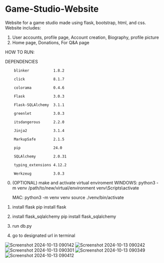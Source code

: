 # Game-Studio-Website
Website for a game studio made using flask, bootstrap, html, and css.
Website includes:
1. User accounts, profile page, Account creation, Biography, profile picture
2. Home page, Donations, For Q&A page

HOW TO RUN:

DEPENDENCIES

        blinker           1.8.2
        
        click             8.1.7
        
        colorama          0.4.6
        
        Flask             3.0.3
        
        Flask-SQLAlchemy  3.1.1
        
        greenlet          3.0.3
        
        itsdangerous      2.2.0
        
        Jinja2            3.1.4
        
        MarkupSafe        2.1.5
        
        pip               24.0
        
        SQLAlchemy        2.0.31
        
        typing_extensions 4.12.2
        
        Werkzeug          3.0.3

0. (OPTIONAL) make and activate virtual enviroment
    WINDOWS: 
        python3 -m venv /path/to/new/virtual/environment
        venv\Scripts\activate

    MAC:
        python3 -m venv venv
        source ./venv/bin/activate 
    
1. install flask
    pip install flask
2. install flask_sqlalchemy
    pip install flask_sqlalchemy
3. run db.py
4. go to designated url in terminal
        
![Screenshot 2024-10-13 090142](https://github.com/user-attachments/assets/2628c117-29ae-449a-9ac8-0ea64888606d)
![Screenshot 2024-10-13 090242](https://github.com/user-attachments/assets/06eee1e9-203f-411c-962e-e2013c0b0d89)
![Screenshot 2024-10-13 090301](https://github.com/user-attachments/assets/295078f1-4182-4a89-94e4-b93067026ad0)
![Screenshot 2024-10-13 090349](https://github.com/user-attachments/assets/45c80260-b53a-4ccd-ac07-9aa8e7cac3fc)
![Screenshot 2024-10-13 090412](https://github.com/user-attachments/assets/717abb44-d426-4b3d-8c57-9397ba41b862)
